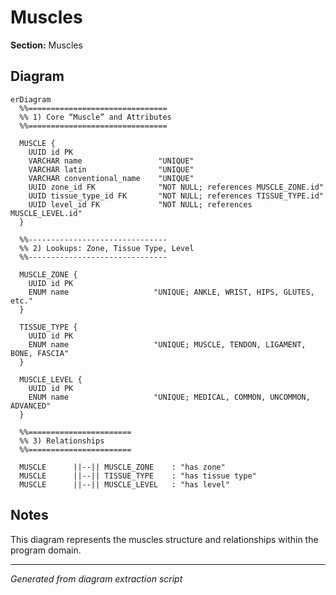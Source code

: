 # Muscles

**Section:** Muscles

## Diagram

```mermaid
erDiagram
  %%===============================
  %% 1) Core “Muscle” and Attributes
  %%===============================

  MUSCLE {
    UUID id PK
    VARCHAR name                 "UNIQUE"
    VARCHAR latin                "UNIQUE"
    VARCHAR conventional_name    "UNIQUE"
    UUID zone_id FK              "NOT NULL; references MUSCLE_ZONE.id"
    UUID tissue_type_id FK       "NOT NULL; references TISSUE_TYPE.id"
    UUID level_id FK             "NOT NULL; references MUSCLE_LEVEL.id"
  }

  %%-------------------------------
  %% 2) Lookups: Zone, Tissue Type, Level
  %%-------------------------------

  MUSCLE_ZONE {
    UUID id PK
    ENUM name                   "UNIQUE; ANKLE, WRIST, HIPS, GLUTES, etc."
  }

  TISSUE_TYPE {
    UUID id PK
    ENUM name                   "UNIQUE; MUSCLE, TENDON, LIGAMENT, BONE, FASCIA"
  }

  MUSCLE_LEVEL {
    UUID id PK
    ENUM name                   "UNIQUE; MEDICAL, COMMON, UNCOMMON, ADVANCED"
  }

  %%=======================
  %% 3) Relationships
  %%=======================

  MUSCLE      ||--|| MUSCLE_ZONE    : "has zone"
  MUSCLE      ||--|| TISSUE_TYPE    : "has tissue type"
  MUSCLE      ||--|| MUSCLE_LEVEL   : "has level"

```

## Notes

This diagram represents the muscles structure and relationships within the program domain.

---
*Generated from diagram extraction script*
